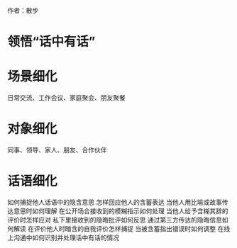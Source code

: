作者：散步

# 领悟“话中有话”

# 场景细化

日常交流、工作会议、家庭聚会、朋友聚餐

# 对象细化

同事、领导、家人、朋友、合作伙伴

# 话语细化

如何捕捉他人话语中的隐含意思
怎样回应他人的含蓄表达
当他人用比喻或故事传达意思时如何理解
在公开场合接收到的模糊指示如何处理
当他人给予含糊其辞的评价时怎样应对
私下里接收到的隐晦批评如何反思
通过第三方传达的隐晦信息如何解读
在评价他人时暗含的自我评价怎样捕捉
当被含蓄指出错误时如何调整
在线上沟通中如何识别并处理话中有话的情况
